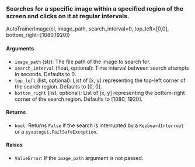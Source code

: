 ### Searches for a specific image within a specified region of the screen and clicks on it at regular intervals.

AutoTrainerImage(cl, image_path, search_interval=0, top_left=[0,0], bottom_right=[1080,1920])

#### Arguments

- `image_path` (str): The file path of the image to search for.
- `search_interval` (float, optional): Time interval between search attempts in seconds. Defaults to 0.
- `top_left` (list, optional): List of [x, y] representing the top-left corner of the search region. Defaults to [0, 0].
- `bottom_right` (list, optional): List of [x, y] representing the bottom-right corner of the search region. Defaults to [1080, 1920].

#### Returns

- `bool`: Returns `False` if the search is interrupted by a `KeyboardInterrupt` or a `pyautogui.FailSafeException`.

#### Raises

- `ValueError`: If the `image_path` argument is not passed.

